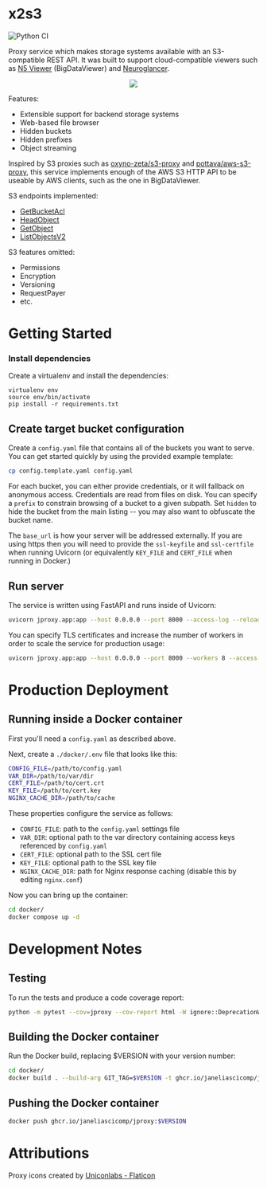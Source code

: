 # x2s3

![Python CI](https://github.com/JaneliaSciComp/x2s3/actions/workflows/python-ci.yml/badge.svg)

Proxy service which makes storage systems available with an S3-compatible REST API. It was built to support cloud-compatible viewers such as [N5 Viewer](https://github.com/saalfeldlab/n5-viewer) (BigDataViewer) and [Neuroglancer](https://github.com/google/neuroglancer).

<p align="center">
    <img src="https://raw.githubusercontent.com/JaneliaSciComp/x2s3/main/docs/use_cases.png">
</p>

Features:
* Extensible support for backend storage systems
* Web-based file browser
* Hidden buckets
* Hidden prefixes
* Object streaming

Inspired by S3 proxies such as [oxyno-zeta/s3-proxy](https://github.com/oxyno-zeta/s3-proxy) and [pottava/aws-s3-proxy](https://github.com/pottava/aws-s3-proxy), this service implements enough of the AWS S3 HTTP API to be useable by AWS clients, such as the one in BigDataViewer.

S3 endpoints implemented:
* [GetBucketAcl](https://docs.aws.amazon.com/AmazonS3/latest/API/API_GetBucketAcl.html)
* [HeadObject](https://docs.aws.amazon.com/AmazonS3/latest/API/API_HeadObject.html)
* [GetObject](https://docs.aws.amazon.com/AmazonS3/latest/API/API_GetObject.html)
* [ListObjectsV2](https://docs.aws.amazon.com/AmazonS3/latest/API/API_ListObjectsV2.html)

S3 features omitted:
* Permissions
* Encryption
* Versioning
* RequestPayer
* etc.

# Getting Started

### Install dependencies

Create a virtualenv and install the dependencies:

    virtualenv env
    source env/bin/activate
    pip install -r requirements.txt

## Create target bucket configuration

Create a `config.yaml` file that contains all of the buckets you want to serve. You can get
started quickly by using the provided example template:

```bash
cp config.template.yaml config.yaml
```

For each bucket, you can either provide credentials, or it will fallback on anonymous access. Credentials are read from files on disk. You can specify a `prefix` to constrain browsing of a bucket to a given subpath. Set `hidden` to hide the bucket from the main listing -- you may also want to obfuscate the bucket name.

The `base_url` is how your server will be addressed externally. If you are using https then you will need to provide the `ssl-keyfile` and `ssl-certfile` when running Uvicorn (or equivalently `KEY_FILE` and `CERT_FILE` when running in Docker.)

## Run server

The service is written using FastAPI and runs inside of Uvicorn:

```bash
uvicorn jproxy.app:app --host 0.0.0.0 --port 8000 --access-log --reload
```

You can specify TLS certificates and increase the number of workers in order to scale the service for production usage:

```bash
uvicorn jproxy.app:app --host 0.0.0.0 --port 8000 --workers 8 --access-log --ssl-keyfile /opt/tls/cert.key --ssl-certfile /opt/tls/cert.crt
```

# Production Deployment

## Running inside a Docker container

First you'll need a `config.yaml` as described above.

Next, create a `./docker/.env` file that looks like this:

```bash
CONFIG_FILE=/path/to/config.yaml
VAR_DIR=/path/to/var/dir
CERT_FILE=/path/to/cert.crt
KEY_FILE=/path/to/cert.key
NGINX_CACHE_DIR=/path/to/cache
```

These properties configure the service as follows:
* `CONFIG_FILE`: path to the `config.yaml` settings file
* `VAR_DIR`: optional path to the var directory containing access keys referenced by `config.yaml`
* `CERT_FILE`: optional path to the SSL cert file
* `KEY_FILE`: optional path to the SSL key file
* `NGINX_CACHE_DIR`: path for Nginx response caching (disable this by editing `nginx.conf`)

Now you can bring up the container:

```bash
cd docker/
docker compose up -d
```

# Development Notes

## Testing

To run the tests and produce a code coverage report:

```bash
python -m pytest --cov=jproxy --cov-report html -W ignore::DeprecationWarning
```

## Building the Docker container

Run the Docker build, replacing $VERSION with your version number:

```bash
cd docker/
docker build . --build-arg GIT_TAG=$VERSION -t ghcr.io/janeliascicomp/jproxy:$VERSION
```

## Pushing the Docker container

```bash
docker push ghcr.io/janeliascicomp/jproxy:$VERSION
```

# Attributions

Proxy icons created by <a href="https://www.flaticon.com/free-icons/proxy" title="proxy icons">Uniconlabs - Flaticon</a>
